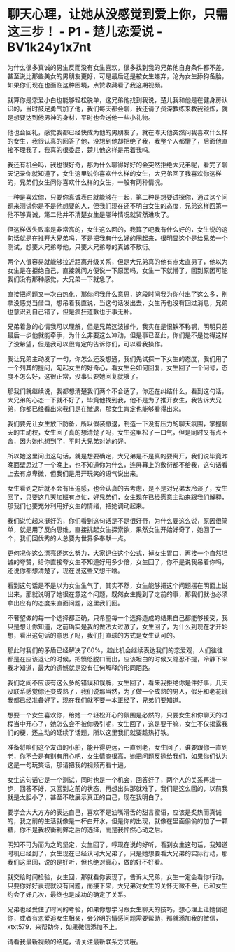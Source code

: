 # 聊天心理，让她从没感觉到爱上你，只需这三步！ - P1 - 楚儿恋爱说 - BV1k24y1x7nt

为什么很多真诚的男生反而没有女生喜欢，很多找到我的兄弟他自身条件都不差，甚至说比那些美女的男朋友更好，可是最后还是被女生嫌弃，沦为女生舔狗备胎，如果你们现在也面临这种困境，点赞收藏看了我这期视频。

就算你是恋爱小白也能够轻松脱单，这兄弟他找到我说，楚儿我和他是在健身房认识的，当时鼓足勇气加了他，我们每天都会聊，我还请了资深教练来教我锻炼，就是想要达到他男神的身材，平时也会送他一些小礼物。

他也会回礼，感觉我都已经快成为他的男朋友了，就在昨天他突然问我喜欢什么样的女生，我很认真的回答了他，没想到他却拒绝了我，我整个人都懵了，后面他直接不理我了，我真的很委屈，楚儿他这样是吊着我吗。

我还有机会吗，我也很好奇，那为什么聊得好好的会突然拒绝大兄弟呢，看完了聊天记录你就知道了，女生这里说你喜欢什么样的女生，大兄弟回了我喜欢你这样的，兄弟们女生问你喜欢什么样的女生，一般有两种情况。

一种是喜欢你，只要你真诚表白就能够在一起，第二种是想要试探你，通过这个问题来测试你是不是他想要的人，但我们现在还不明白女生的态度，兄弟这样回第一他不够真诚，第二他并不清楚女生是哪种情况就贸然进攻了。

但这样做失败率是非常高的，女生这么回的，我算了吧我有什么好的，女生说的这句话就是在推开大兄弟吗，不是把我有什么好的圈起来，很明显这个是给兄弟一个测试，想要大兄弟夸他，只要大兄弟夸的真诚不敷衍。

两个人很容易就能够拉近距离升级关系，但是大兄弟真的他有点太直男了，他以为女生是在拒绝自己，直接就问方便说一下原因吗，女生一下就懵了，回到原因可能我们没有那种感觉，大兄弟一下就急了。

直接把问题又一次白热化，那你问我什么意思，这段时间我为你付出了这么多，别拿没感觉当借口，想吊着我直说，当这句话发出去，女生再也没有回过消息，兄弟也意识到自己错了，但是疯狂道歉也于事无补。

兄弟着急的心情我可以理解，但是兄弟这波操作，我实在是恨铁不称钢，明明只差最后一步他就能牵手，为什么非要这么冲动，但是事已至此，你们是不是觉得这样了没希望，但是我可以很肯定的告诉你们，可以看我操作。

我让兄弟主动发了一句，你怎么还没想通，我们先试探一下女生的态度，我们用了一个列其的提问，勾起女生的好奇心，看女生会如何回复，女生回了一个问号，态度不怎么好，这很正常，没事只要她回复就够了。

那我们就继续说，我都想清楚我们两个不合适了，你还在纠结什么，看到这句话，大兄弟的心态一下就不好了，毕竟他找到我，他不是为了推开女生，我告诉大兄弟，你都已经看出来我们是在撤退，那女生肯定也能够看得出来。

我们要先让女生放下防备，所以假装撤退，制造一下没有压力的聊天氛围，掌握聊天的主动权，女生回了真的想清楚了吗，女生这里松了一口气，但是同时又有点不舍，因为她也想到了，平时大兄弟对她的好。

所以她这里问出这句话，就是想要确定，大兄弟是不是真的要离开，我们说毕竟昨晚面壁思过了一个晚上，也不知道你为什么，连屏幕上的敷衍都不给我，这句话看上去有点卑微，但我们是用开玩笑的语气说出来。

女生看到之后就不会有压迫感，也会认真的去考虑，是不是对兄弟太冷淡了，女生回了，只要这几天加班有点忙，好兄弟们，女生现在已经愿意主动来跟我们解释，那我们也要充分利用好女生的情绪，把她调动起来。

我们说忙起来挺好的，你们看到这句话是不是很好奇，为什么要这么说，原因很简单，就是用了反向思维，直接挑起女生探索欲，果然女生开始好奇了，她回了一个，我们回优秀的人总要为世界多奉献一点。

更何况你这么漂亮还这么努力，大家记住这个公式，掉女生胃口，再接一个自然坦诚的夸赞，给你直接夸女生不知道好用多少倍，女生回了，你不是说我吊着你吗，还说你都想清楚了，现在说这些又想干啥。

看到这句话是不是以为女生生气了，其实不然，女生能够把这个问题摆在明面上说出来，那就说明了她很在意这个问题，既然女生提到了之前的事，那我们就也必须拿出应有的态度来直面问题，这里我们回。

不奢望做的每一个选择都正确，只希望每一个选择造成的结果自己都能够接受，我只是想让你知道，之前确实是我的做法太过激了，女生回了，为什么到现在才开始想，看出这句话的意思了吗，我们打直球的方式是女生认可的。

那此时我们的矛盾已经解决了60%，趁此机会继续表达我们的恋爱观，人们往往都是在应该退让的时候，把愤怒脱口而出，应该坦白的时候又隐忍不提，冷静下来我才知道，最大的遗憾就是没有任何解释的形同陌路。

我们之间不应该有这么多的错误和误解，女生回了，看来我拒绝你是件好事，几天没联系感觉你还变成熟了，我们说那当然，为了做一个成熟的男人，假牙和老花镜我都已经准备好了，现在我们就不要一本正经了，兄弟们要知道。

想要一个女生喜欢你，给她一个轻松开心的氛围是必然的，只要女生和你聊天的过程当中开心了，她怎么会不被你吸引呢，女生回了，这是要干嘛，女生不仅揭露我们的梗，还主动的延续了话题，所以这里我们就要趁热打铁。

准备将咱们这个友谊的小船，能开得更远，一直到老，女生回了，谁要跟你一直到老，你不会是有别有用心吧，女生情商很高，她把问题反抛给我们，如果你们认为这是一句玩笑话，那请把我的视频再看十遍。

女生这句话它是一个测试，同时也是一个机会，回答好了，两个人的关系再进一步，回答不好，又回到之前的状态，再想出头那就难了，我们是这么回的，以前我就是太胆小了，甚至不敢展示真正的自己，现在我明白了。

要学会大大方方的表达自己，喜欢不是油嘴滑舌的甜言蜜语，应该是炙热而真诚的，我之前的生活就像是一杯白开水，但是你的出现，就像在里面偷偷的加了一颗糖，你不是我权衡利弊之后的选择，而是我怦然心动之后。

明知不可为而为之的坚定，女生回了，哼现在说的好听，看到女生这句话，我知道时机已经到了，女生现在已经认可大兄弟了，只是她想要看大兄弟的实际行动，那我们这里回，说的是好听，但也绝对真心，做的好不好看。

就交给时间检验，女生回，那就看你表现了，告诉大兄弟，女生一定会看你行动，只要你好好表现就没有问题，而接下来，大兄弟对女生的关怀无微不至，已和女生约会了好几次，最终也是成功的确定了关系。

兄弟也经受住了时间的考验，如果你想学习跟女生聊天的技巧，想心理上让她倒追你，或者有恋爱追女生相亲，会分明的情感问题需要帮助，那就添加我的微信，xtxt579，来帮助你，如果微信添加不上。

请看我最新视频的结尾，请关注最新联系方式哦。